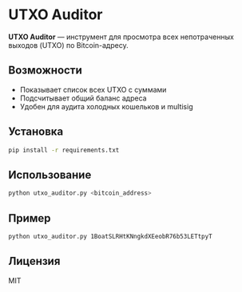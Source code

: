 # UTXO Auditor

**UTXO Auditor** — инструмент для просмотра всех непотраченных выходов (UTXO) по Bitcoin-адресу.

## Возможности

- Показывает список всех UTXO с суммами
- Подсчитывает общий баланс адреса
- Удобен для аудита холодных кошельков и multisig

## Установка

```bash
pip install -r requirements.txt
```

## Использование

```bash
python utxo_auditor.py <bitcoin_address>
```

## Пример

```bash
python utxo_auditor.py 1BoatSLRHtKNngkdXEeobR76b53LETtpyT
```

## Лицензия

MIT
